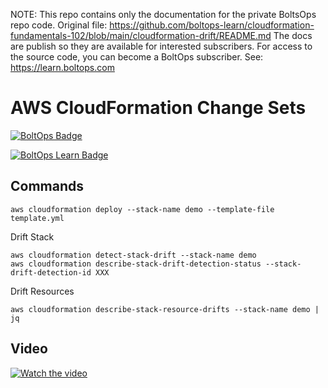 <!-- note marker start -->
NOTE: This repo contains only the documentation for the private BoltsOps repo code.
Original file: https://github.com/boltops-learn/cloudformation-fundamentals-102/blob/main/cloudformation-drift/README.md
The docs are publish so they are available for interested subscribers.
For access to the source code, you can become a BoltOps subscriber.
See: https://learn.boltops.com

<!-- note marker end -->

# AWS CloudFormation Change Sets

[![BoltOps Badge](https://img.boltops.com/boltops/badges/boltops-badge.png)](https://www.boltops.com)

[![BoltOps Learn Badge](https://img.boltops.com/boltops-learn/boltops-learn.png)](https://learn.boltops.com)

## Commands

    aws cloudformation deploy --stack-name demo --template-file template.yml

Drift Stack

    aws cloudformation detect-stack-drift --stack-name demo
    aws cloudformation describe-stack-drift-detection-status --stack-drift-detection-id XXX

Drift Resources

    aws cloudformation describe-stack-resource-drifts --stack-name demo | jq

## Video

[![Watch the video](https://learn-uploads.boltops.com/ozku41k3yw8zka0tvzx6a7b9pr4w)](https://learn.boltops.com/curriculums/aws-and-cloudformation/courses/aws-cloudformation-fundamentals-102/lessons/aws-cloudformation-drift-detection)
